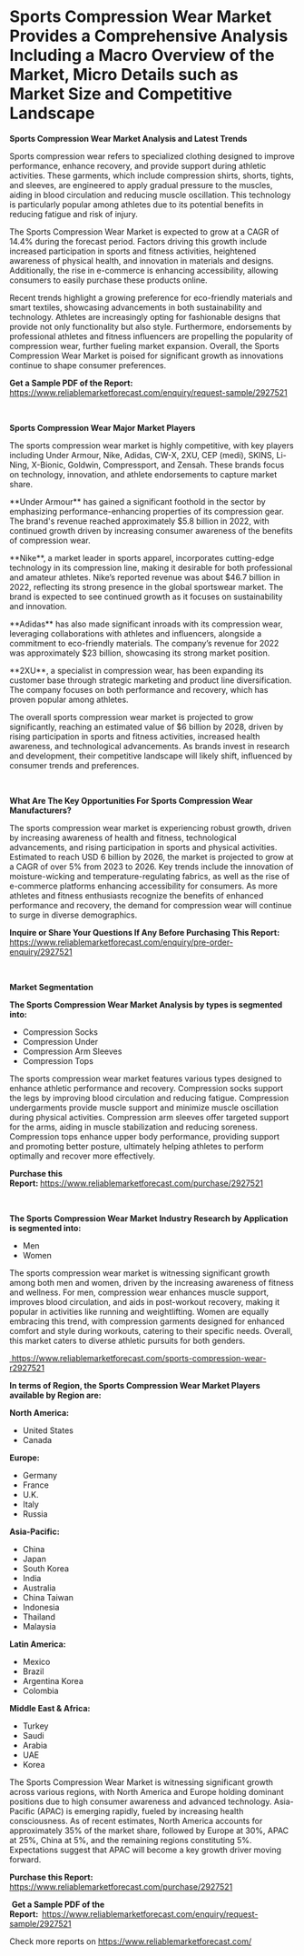 <p><h1>Sports Compression Wear Market Provides a Comprehensive Analysis Including a Macro Overview of the Market, Micro Details such as Market Size and Competitive Landscape</h1></p><p><strong>Sports Compression Wear Market Analysis and Latest Trends</strong></p>
<p><p>Sports compression wear refers to specialized clothing designed to improve performance, enhance recovery, and provide support during athletic activities. These garments, which include compression shirts, shorts, tights, and sleeves, are engineered to apply gradual pressure to the muscles, aiding in blood circulation and reducing muscle oscillation. This technology is particularly popular among athletes due to its potential benefits in reducing fatigue and risk of injury.</p><p>The Sports Compression Wear Market is expected to grow at a CAGR of 14.4% during the forecast period. Factors driving this growth include increased participation in sports and fitness activities, heightened awareness of physical health, and innovation in materials and designs. Additionally, the rise in e-commerce is enhancing accessibility, allowing consumers to easily purchase these products online.</p><p>Recent trends highlight a growing preference for eco-friendly materials and smart textiles, showcasing advancements in both sustainability and technology. Athletes are increasingly opting for fashionable designs that provide not only functionality but also style. Furthermore, endorsements by professional athletes and fitness influencers are propelling the popularity of compression wear, further fueling market expansion. Overall, the Sports Compression Wear Market is poised for significant growth as innovations continue to shape consumer preferences.</p></p>
<p><strong>Get a Sample PDF of the Report:&nbsp;</strong> <a href="https://www.reliablemarketforecast.com/enquiry/request-sample/2927521?utm_campaign=2449&utm_medium=2&utm_source=Github&utm_content=ia&utm_term=12032025&utm_id=sports-compression-wear">https://www.reliablemarketforecast.com/enquiry/request-sample/2927521</a></p>
<p>&nbsp;</p>
<p><strong>Sports Compression Wear Major Market Players</strong></p>
<p><p>The sports compression wear market is highly competitive, with key players including Under Armour, Nike, Adidas, CW-X, 2XU, CEP (medi), SKINS, Li-Ning, X-Bionic, Goldwin, Compressport, and Zensah. These brands focus on technology, innovation, and athlete endorsements to capture market share.</p><p>**Under Armour** has gained a significant foothold in the sector by emphasizing performance-enhancing properties of its compression gear. The brand's revenue reached approximately $5.8 billion in 2022, with continued growth driven by increasing consumer awareness of the benefits of compression wear.</p><p>**Nike**, a market leader in sports apparel, incorporates cutting-edge technology in its compression line, making it desirable for both professional and amateur athletes. Nike’s reported revenue was about $46.7 billion in 2022, reflecting its strong presence in the global sportswear market. The brand is expected to see continued growth as it focuses on sustainability and innovation.</p><p>**Adidas** has also made significant inroads with its compression wear, leveraging collaborations with athletes and influencers, alongside a commitment to eco-friendly materials. The company’s revenue for 2022 was approximately $23 billion, showcasing its strong market position.</p><p>**2XU**, a specialist in compression wear, has been expanding its customer base through strategic marketing and product line diversification. The company focuses on both performance and recovery, which has proven popular among athletes.</p><p>The overall sports compression wear market is projected to grow significantly, reaching an estimated value of $6 billion by 2028, driven by rising participation in sports and fitness activities, increased health awareness, and technological advancements. As brands invest in research and development, their competitive landscape will likely shift, influenced by consumer trends and preferences.</p></p>
<p>&nbsp;</p>
<p><strong>What Are The Key Opportunities For Sports Compression Wear Manufacturers?</strong></p>
<p><p>The sports compression wear market is experiencing robust growth, driven by increasing awareness of health and fitness, technological advancements, and rising participation in sports and physical activities. Estimated to reach USD 6 billion by 2026, the market is projected to grow at a CAGR of over 5% from 2023 to 2026. Key trends include the innovation of moisture-wicking and temperature-regulating fabrics, as well as the rise of e-commerce platforms enhancing accessibility for consumers. As more athletes and fitness enthusiasts recognize the benefits of enhanced performance and recovery, the demand for compression wear will continue to surge in diverse demographics.</p></p>
<p><strong>Inquire or Share Your Questions If Any Before Purchasing This Report:</strong> <a href="https://www.reliablemarketforecast.com/enquiry/pre-order-enquiry/2927521?utm_campaign=2449&utm_medium=2&utm_source=Github&utm_content=ia&utm_term=12032025&utm_id=sports-compression-wear">https://www.reliablemarketforecast.com/enquiry/pre-order-enquiry/2927521</a></p>
<p>&nbsp;</p>
<p><strong>Market Segmentation</strong></p>
<p><strong>The Sports Compression Wear Market Analysis by types is segmented into:</strong></p>
<p><ul><li>Compression Socks</li><li>Compression Under</li><li>Compression Arm Sleeves</li><li>Compression Tops</li></ul></p>
<p><p>The sports compression wear market features various types designed to enhance athletic performance and recovery. Compression socks support the legs by improving blood circulation and reducing fatigue. Compression undergarments provide muscle support and minimize muscle oscillation during physical activities. Compression arm sleeves offer targeted support for the arms, aiding in muscle stabilization and reducing soreness. Compression tops enhance upper body performance, providing support and promoting better posture, ultimately helping athletes to perform optimally and recover more effectively.</p></p>
<p><strong>Purchase this Report:&nbsp;</strong><a href="https://www.reliablemarketforecast.com/purchase/2927521?utm_campaign=2449&utm_medium=2&utm_source=Github&utm_content=ia&utm_term=12032025&utm_id=sports-compression-wear">https://www.reliablemarketforecast.com/purchase/2927521</a></p>
<p>&nbsp;</p>
<p><strong>The Sports Compression Wear Market Industry Research by Application is segmented into:</strong></p>
<p><ul><li>Men</li><li>Women</li></ul></p>
<p><p>The sports compression wear market is witnessing significant growth among both men and women, driven by the increasing awareness of fitness and wellness. For men, compression wear enhances muscle support, improves blood circulation, and aids in post-workout recovery, making it popular in activities like running and weightlifting. Women are equally embracing this trend, with compression garments designed for enhanced comfort and style during workouts, catering to their specific needs. Overall, this market caters to diverse athletic pursuits for both genders.</p></p>
<p><a href="https://www.reliablemarketforecast.com/sports-compression-wear-r2927521?utm_campaign=2449&utm_medium=2&utm_source=Github&utm_content=ia&utm_term=12032025&utm_id=sports-compression-wear">&nbsp;https://www.reliablemarketforecast.com/sports-compression-wear-r2927521</a></p>
<p><strong>In terms of Region, the Sports Compression Wear Market Players available by Region are:</strong></p>
<p>
    <p> <strong> North America: </strong>
        <ul>
            <li>United States</li>
            <li>Canada</li>
        </ul>
        </p> 
    <p> <strong> Europe: </strong>
        <ul>
            <li>Germany</li>
            <li>France</li>
            <li>U.K.</li>
            <li>Italy</li>
            <li>Russia</li>
        </ul>
        </p> 
    <p> <strong> Asia-Pacific: </strong>
        <ul>
            <li>China</li>
            <li>Japan</li>
            <li>South Korea</li>
            <li>India</li>
            <li>Australia</li>
            <li>China Taiwan</li>
            <li>Indonesia</li>
            <li>Thailand</li>
            <li>Malaysia</li>
        </ul>
        </p> 
    <p> <strong> Latin America: </strong>
        <ul>
            <li>Mexico</li>
            <li>Brazil</li>
            <li>Argentina Korea</li>
            <li>Colombia</li>
        </ul>
        </p> 
    <p> <strong> Middle East & Africa: </strong>
        <ul>
            <li>Turkey</li>
            <li>Saudi</li>
            <li>Arabia</li>
            <li>UAE</li>
            <li>Korea</li>
        </ul>
    </p>
    </p>
<p><p>The Sports Compression Wear Market is witnessing significant growth across various regions, with North America and Europe holding dominant positions due to high consumer awareness and advanced technology. Asia-Pacific (APAC) is emerging rapidly, fueled by increasing health consciousness. As of recent estimates, North America accounts for approximately 35% of the market share, followed by Europe at 30%, APAC at 25%, China at 5%, and the remaining regions constituting 5%. Expectations suggest that APAC will become a key growth driver moving forward.</p></p>
<p><strong>Purchase this Report: </strong><a href="https://www.reliablemarketforecast.com/purchase/2927521?utm_campaign=2449&utm_medium=2&utm_source=Github&utm_content=ia&utm_term=12032025&utm_id=sports-compression-wear">https://www.reliablemarketforecast.com/purchase/2927521</a></p>
<p>&nbsp;<strong>Get a Sample PDF of the Report:&nbsp;&nbsp;</strong><a href="https://www.reliablemarketforecast.com/enquiry/request-sample/2927521?utm_campaign=2449&utm_medium=2&utm_source=Github&utm_content=ia&utm_term=12032025&utm_id=sports-compression-wear">https://www.reliablemarketforecast.com/enquiry/request-sample/2927521</a></p>
<p><strong></strong></p>
<p>Check more reports on <a href="https://www.reliablemarketforecast.com/?utm_campaign=2449&utm_medium=2&utm_source=Github&utm_content=ia&utm_term=12032025&utm_id=sports-compression-wear">https://www.reliablemarketforecast.com/</a></p>